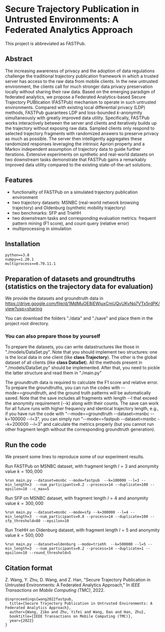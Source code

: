 # Secure Trajectory Publication in Untrusted Environments: A Federated Analytics Approach

This project is abbreviated as FASTPub.

## Abstract
The increasing awareness of privacy and the adoption of data regulations challenge the traditional trajectory publication framework in which a trusted server has access to the raw data from mobile clients. In the new untrusted environment, the clients call for much stronger data privacy preservation locally without sharing their raw data. Based on the emerging paradigm of federated analytics, we propose a Federated Analytics-based Secure Trajectory PUBlication (FASTPub) mechanism to operate in such untrusted environments. Compared with existing local differential privacy (LDP) methods, FASTPub guarantees LDP and loss-bounded $k$-anonymity simultaneously with greatly improved data utility. Specifically, FASTPub works interactively between the server and clients and iteratively builds up the trajectory without exposing raw data. Sampled clients only respond to selected trajectory fragments with randomized answers to preserve privacy as much as possible. The server then intelligently aggregates these randomized responses leveraging the intrinsic Apriori property and a Markov independent assumption of trajectory data to guide further iterations. Extensive experiments on synthetic and real-world datasets on two downstream tasks demonstrate that FASTPub gains a remarkably improved data utility compared to the existing state-of-the-art solutions.

## Features
- functionality of FASTPub on a simulated trajectory publication environment
- two trajectory datasets: MSNBC (real-world network browsing trajectory) and Oldenburg (synthetic mobility trajectory)
- two benchmarks: SFP and TrieHH
- two downstream tasks and corresponding evaluation metrics: frequent pattern mining (F1 score), and count query (relative error)
- multiprocessing in simulation

## Installation
```
python==3.8
numpy==1.20.1
multiprocess==0.70.11.1
```

## Preparation of datasets and groundtruths (statistics on the trajectory data for evaluation)

We provide the datasets and groundtruth data in https://drive.google.com/file/d/1MdMuOE8jEWjuxCmUQyUKvNq7VTx5rdPK/view?usp=sharing

You can download the folders "./data" and "./save" and place them in the project root directory.

### You can also prepare those by yourself

To prepare the datasets, you can write datastructures like those in "./models/DataSet.py". Note that you should implement two structures: one is the local data in one client (like **class Trajectory**). The other is the global dataset of all clients (like **class DataSet**). All the methods present in "./models/DataSet.py" should be implemented. After that, you need to pickle the latter structure and read them in "./main.py"

The groundtruth data is required to calculate the F1 score and relative error. To prepare the groundtruths, you can run the codes with --mode==groundtruth, and the ground truth patterns will be automatically saved. Note that the save includes all fragments with length --l that exceed the anonymity requirement (--k) along with their counts. The save can work for all future runs with higher frequency and identical trajectory length, e.g., if you have run the code with "--mode==groundtruth --dataset=msnbc --k=100000 --l=3", you can simply run "--mode==fastpub --dataset=msnbc --k=200000 --l=3" and calculate the metrics properly (but you cannot run other fragment length without the corresponding groundtruth generation).

## Run the code

We present some lines to reproduce some of our experiment results.

Run FASTPub on MSNBC dataset, with fragment length $l=3$ and anonymity value $k=100,000$

```
%run main.py --dataset=msnbc --mode=fastpub  --k=100000 --l=3 --min_length=3  --num_participants=0.2 --process=14 --duplicate=100 --epsilon=10 --c_max=5
```

Run SFP on MSNBC dataset, with fragment length $l=4$ and anonymity value $k=300,000$

```
%run main.py --dataset=msnbc --mode=sfp --k=300000 --l=4 --min_length=3  --num_participants=0.8 --process=14 --duplicate=100 --sfp_threshold=80 --epsilon=10
```

Run TrieHH on Oldenburg dataset, with fragment length $l=5$ and anonymity value $k=500,000$
```
%run main.py --dataset=oldenburg --mode=triehh  --k=500000 --l=5 --min_length=3  --num_participants=0.2 --process=14 --duplicate=1 --epsilon=10 --round_threshold=5
```


## Citation format

Z. Wang, Y. Zhu, D. Wang, and Z. Han, "Secure Trajectory Publication in Untrusted Environments: A Federated Analytics Approach," In *IEEE Transactions on Mobile Computing (TMC)*, 2022.

```
@inproceedings{wang2022fastpub,
  title={Secure Trajectory Publication in Untrusted Environments: A Federated Analytics Approach},
  author={Wang, Zibo and Zhu, Yifei and Wang, Dan and Han, Zhu},
  booktitle={IEEE Transactions on Mobile Computing (TMC)},
  year={2022}
}
```
